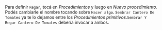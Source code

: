 Para definir `Regar`, tocá en _Procedimientos_ y luego en _Nuevo procedimiento_. Podés cambiarle el nombre tocando sobre `Hacer algo`. `Sembrar Cantero De Tomates` ya te lo dejamos entre los _Procedimientos primitivos_.`Sembrar Y Regar Cantero De Tomates` debería invocar a ambos. 